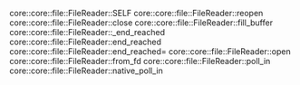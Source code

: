core::core::file::FileReader::SELF
core::core::file::FileReader::reopen
core::core::file::FileReader::close
core::core::file::FileReader::fill_buffer
core::core::file::FileReader::_end_reached
core::core::file::FileReader::end_reached
core::core::file::FileReader::end_reached=
core::core::file::FileReader::open
core::core::file::FileReader::from_fd
core::core::file::FileReader::poll_in
core::core::file::FileReader::native_poll_in